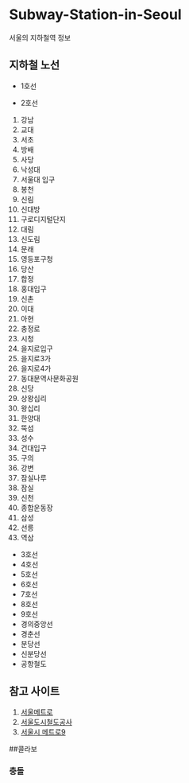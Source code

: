 # Subway-Station-in-Seoul
서울의 지하철역 정보

## 지하철 노선
- 1호선

- 2호선

1. 강남
2. 교대
3. 서초
4. 방배
5. 사당
6. 낙성대
7. 서울대 입구
8. 봉천
9. 신림
10. 신대방
11. 구로디지털단지
12. 대림
13. 신도림
14. 문래
15. 영등포구청
16. 당산
17. 합정
18. 홍대입구
19. 신촌
20. 이대
21. 아현
22. 충정로
23. 시청
24. 을지로입구
25. 을지로3가
26. 을지로4가
27. 동대문역사문화공원
28. 신당
29. 상왕십리
30. 왕십리
31. 한양대
32. 뚝섬
33. 성수
34. 건대입구
35. 구의
36. 강변
37. 잠실나루
38. 잠실
39. 신천
40. 종합운동장
41. 삼성
42. 선릉
43. 역삼

- 3호선
- 4호선
- 5호선
- 6호선
- 7호선
- 8호선
- 9호선
- 경의중앙선
- 경춘선
- 분당선
- 신분당선
- 공항철도

## 참고 사이트
1. [서울메트로](http://www.seoulmetro.co.kr)
2. [서울도시철도공사](http://www.smrt.co.kr)
3. [서울시 메트로9](http://www.metro9.co.kr)

##콜라보
### 충돌